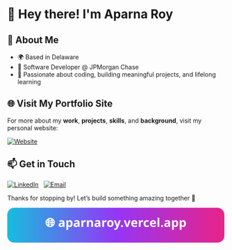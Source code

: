 # 👋 Hey there! I'm Aparna Roy

## 🌟 About Me
- 🌍 Based in Delaware
- 👔 Software Developer @ JPMorgan Chase
- 🚀 Passionate about coding, building meaningful projects, and lifelong learning

## 🌐 Visit My Portfolio Site
For more about my **work**, **projects**, **skills**, and **background**, visit my personal website:

[![Website](https://img.shields.io/badge/🌐_Website-aparnaroy.vercel.app-28a745?style=for-the-badge)](https://aparnaroy.vercel.app)

## 📫 Get in Touch
[![LinkedIn](https://img.shields.io/badge/Connect_on_LinkedIn-0077B5?logo=linkedin&logoColor=white&style=for-the-badge)](https://www.linkedin.com/in/aparna-roy1)
&nbsp; [![Email](https://img.shields.io/badge/Send_an_email-D14836?logo=gmail&logoColor=white&style=for-the-badge)](mailto:aparnar@udel.edu)

Thanks for stopping by! Let’s build something amazing together 🚀


[![Website](https://raw.githubusercontent.com/aparnaroy/aparnaroy/main/website-badge.svg)](https://aparnaroy.vercel.app)
